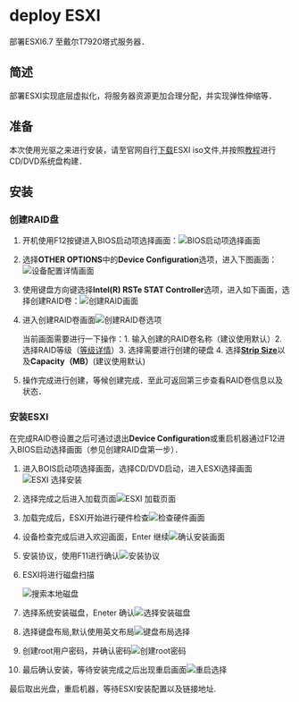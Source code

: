 # deploy ESXI

部署ESXI6.7 至戴尔T7920塔式服务器．

## 简述

部署ESXI实现底层虚拟化，将服务器资源更加合理分配，并实现弹性伸缩等．



## 准备

本次使用光驱之来进行安装，请至官网自行[下载](<https://my.vmware.com/cn/web/vmware/evalcenter?p=free-esxi6>)ESXI iso文件,并按照[教程](<https://docs.vmware.com/cn/VMware-vSphere/6.7/vsphere-esxi-67-installation-setup-guide.pdf>)进行CD/DVD系统盘构建．

## 安装

### 创建RAID盘

1. 开机使用F12按键进入BIOS启动项选择画面：![BIOS启动项选择画面](./image/BOIS.jpeg)

2. 选择**OTHER OPTIONS**中的**Device Configuration**选项，进入下图画面：![设备配置详情画面](./image/DeviceConfiguration.jpeg)

3. 使用键盘方向键选择**Intel(R) RSTe STAT Controller**选项，进入如下画面，选择创建RAID卷：![创建RAID画面](./image/CreateRAID.jpeg)

4. 进入创建RAID卷画面![创建RAID卷选项](./image/CreateRAIDOptions.jpeg)

   当前画面需要进行一下操作：1. 输入创建的RAID卷名称（建议使用默认）2. 选择RAID等级（[等级详情](<https://en.wikipedia.org/wiki/Standard_RAID_levels>)）3. 选择需要进行创建的硬盘 4. 选择[**Strip Size**](<https://en.wikipedia.org/wiki/Data_striping>)以及**Capacity（MB）**(建议使用默认)

5. 操作完成进行创建，等候创建完成．至此可返回第三步查看RAID卷信息以及状态．

### 安装ESXI

在完成RAID卷设置之后可通过退出**Device Configuration**或重启机器通过F12进入BIOS启动选择画面（参见创建RAID盘第一步）．

1. 进入BOIS启动项选择画面，选择CD/DVD启动，进入ESXI选择画面![ESXI 选择安装](./image/OptionInstall.jpeg)

2. 选择完成之后进入加载页面![ESXI 加载页面](./image/Load.jpeg)
3. 加载完成后，ESXI开始进行硬件检查![检查硬件画面](./image/CheckDevice.jpeg)
4. 设备检查完成后进入欢迎画面，Enter 继续![确认安装画面](./image/EnterInstall.jpeg)

5. 安装协议，使用F11进行确认![安装协议](./image/protocol.jpeg)

6. ESXI将进行磁盘扫描

   ![搜索本地磁盘](./image/search.png)

7. 选择系统安装磁盘，Eneter 确认![选择安装磁盘](./image/selectDisk.png)

8. 选择键盘布局,默认使用英文布局![键盘布局选择](./image/keyboardLayout.jpeg)

9. 创建root用户密码，并确认密码![创建root密码](./image/password.jpeg)
10. 最后确认安装，等待安装完成之后出现重启画面![重启选择](./image/Reboot.jpeg)

最后取出光盘，重启机器，等待ESXI安装配置以及链接地址.

